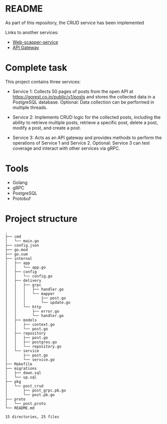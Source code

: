 # README

As part of this repository, the CRUD service has been implemented

Links to another services:
- [Web-scapper-service](https://www.github.com/acool-kaz/parser-service-server)
- [API Gateway](https://www.github.com/acool-kaz/api-gateway-service)

# Complete task

This project contains three services:

- Service 1: Collects 50 pages of posts from the open API at https://gorest.co.in/public/v1/posts and stores the collected data in a PostgreSQL database. Optional: Data collection can be performed in multiple threads.

- Service 2: Implements CRUD logic for the collected posts, including the ability to retrieve multiple posts, retrieve a specific post, delete a post, modify a post, and create a post.

- Service 3: Acts as an API gateway and provides methods to perform the operations of Service 1 and Service 2. Optional: Service 3 can test coverage and interact with other services via gRPC.

# Tools

- Golang
- gRPC
- PostgreSQL
- Protobuf

# Project structure

```code
.
├── cmd
│   └── main.go
├── config.json
├── go.mod
├── go.sum
├── internal
│   ├── app
│   │   └── app.go
│   ├── config
│   │   └── config.go
│   ├── delivery
│   │   ├── grpc
│   │   │   ├── handler.go
│   │   │   └── mapper
│   │   │       ├── post.go
│   │   │       └── update.go
│   │   └── http
│   │       ├── error.go
│   │       └── handler.go
│   ├── models
│   │   ├── context.go
│   │   └── post.go
│   ├── repository
│   │   ├── post.go
│   │   ├── postgres.go
│   │   └── repository.go
│   └── service
│       ├── post.go
│       └── service.go
├── Makefile
├── migrations
│   ├── down.sql
│   └── up.sql
├── pkg
│   └── post_crud
│       ├── post_grpc.pb.go
│       └── post.pb.go
├── proto
│   └── post.proto
└── README.md

15 directories, 25 files
```